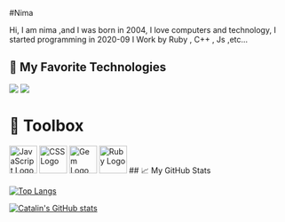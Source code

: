 #Nima 

Hi, I am nima ,and I was born in 2004, I love computers and technology, I started programming in 2020-09 
I Work by Ruby , C++ , Js ,etc...

## 🔧 My Favorite Technologies
![](https://img.shields.io/badge/OS-Linux-informational?style=flat&logo=ubuntu&logoColor=white&color=informational)
![](https://img.shields.io/badge/Code-Ruby-informational?style=flat&logo=ruby&logoColor=white&color=informational)

# 🧰 Toolbox

<img src="https://cdn.worldvectorlogo.com/logos/javascript.svg" alt="JavaScript Logo" width="50" height="50"/>
<img src="https://cdn.worldvectorlogo.com/logos/css3.svg" alt="CSS Logo" width="50" height="50"/>
<img src="https://cdn.worldvectorlogo.com/logos/gem.svg" alt="Gem Logo" width="50" height="50"/>
<img src="https://cdn.worldvectorlogo.com/logos/ruby.svg" alt="Ruby Logo" width="50" height="50"/>
## &#x1f4c8; My GitHub Stats

[![Top Langs](https://github-readme-stats.vercel.app/api/top-langs/?username=nimacpp&hide=java,html,css&theme=radical)](https://github.com/anuraghazra/github-readme-stats)

[![Catalin's GitHub stats](https://github-readme-stats.vercel.app/api?username=nimacpp&theme=radical)](https://github.com/anuraghazra/github-readme-stats)

